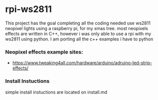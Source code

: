 # rpi-ws2811
This project has the goal completing all the coding needed use ws2811 neopixel lights using a raspberry pi, for my xmas tree. most neopixels effects are written in C++, however i was only able to use a rpi with my ws2811 using python. I am porting all the c++ examples i have to python

### Neopixel effects example sites:
- https://www.tweaking4all.com/hardware/arduino/adruino-led-strip-effects/

### Install Instuctions
simple install instuctions are located on install.md
